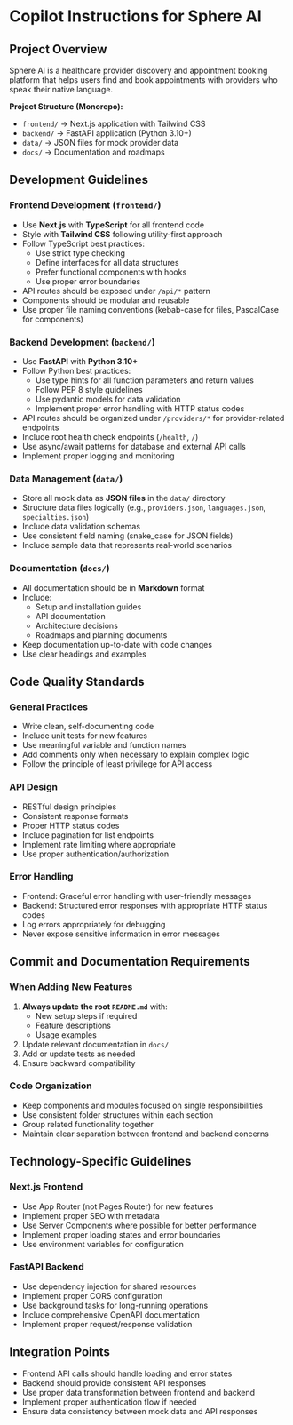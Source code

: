 # Copilot Instructions for Sphere AI

## Project Overview
Sphere AI is a healthcare provider discovery and appointment booking platform that helps users find and book appointments with providers who speak their native language.

**Project Structure (Monorepo):**
- `frontend/` → Next.js application with Tailwind CSS
- `backend/` → FastAPI application (Python 3.10+)
- `data/` → JSON files for mock provider data
- `docs/` → Documentation and roadmaps

## Development Guidelines

### Frontend Development (`frontend/`)
- Use **Next.js** with **TypeScript** for all frontend code
- Style with **Tailwind CSS** following utility-first approach
- Follow TypeScript best practices:
  - Use strict type checking
  - Define interfaces for all data structures
  - Prefer functional components with hooks
  - Use proper error boundaries
- API routes should be exposed under `/api/*` pattern
- Components should be modular and reusable
- Use proper file naming conventions (kebab-case for files, PascalCase for components)

### Backend Development (`backend/`)
- Use **FastAPI** with **Python 3.10+**
- Follow Python best practices:
  - Use type hints for all function parameters and return values
  - Follow PEP 8 style guidelines
  - Use pydantic models for data validation
  - Implement proper error handling with HTTP status codes
- API routes should be organized under `/providers/*` for provider-related endpoints
- Include root health check endpoints (`/health`, `/`)
- Use async/await patterns for database and external API calls
- Implement proper logging and monitoring

### Data Management (`data/`)
- Store all mock data as **JSON files** in the `data/` directory
- Structure data files logically (e.g., `providers.json`, `languages.json`, `specialties.json`)
- Include data validation schemas
- Use consistent field naming (snake_case for JSON fields)
- Include sample data that represents real-world scenarios

### Documentation (`docs/`)
- All documentation should be in **Markdown** format
- Include:
  - Setup and installation guides
  - API documentation
  - Architecture decisions
  - Roadmaps and planning documents
- Keep documentation up-to-date with code changes
- Use clear headings and examples

## Code Quality Standards

### General Practices
- Write clean, self-documenting code
- Include unit tests for new features
- Use meaningful variable and function names
- Add comments only when necessary to explain complex logic
- Follow the principle of least privilege for API access

### API Design
- RESTful design principles
- Consistent response formats
- Proper HTTP status codes
- Include pagination for list endpoints
- Implement rate limiting where appropriate
- Use proper authentication/authorization

### Error Handling
- Frontend: Graceful error handling with user-friendly messages
- Backend: Structured error responses with appropriate HTTP status codes
- Log errors appropriately for debugging
- Never expose sensitive information in error messages

## Commit and Documentation Requirements

### When Adding New Features
1. **Always update the root `README.md`** with:
   - New setup steps if required
   - Feature descriptions
   - Usage examples
2. Update relevant documentation in `docs/`
3. Add or update tests as needed
4. Ensure backward compatibility

### Code Organization
- Keep components and modules focused on single responsibilities
- Use consistent folder structures within each section
- Group related functionality together
- Maintain clear separation between frontend and backend concerns

## Technology-Specific Guidelines

### Next.js Frontend
- Use App Router (not Pages Router) for new features
- Implement proper SEO with metadata
- Use Server Components where possible for better performance
- Implement proper loading states and error boundaries
- Use environment variables for configuration

### FastAPI Backend
- Use dependency injection for shared resources
- Implement proper CORS configuration
- Use background tasks for long-running operations
- Include comprehensive OpenAPI documentation
- Implement proper request/response validation

## Integration Points
- Frontend API calls should handle loading and error states
- Backend should provide consistent API responses
- Use proper data transformation between frontend and backend
- Implement proper authentication flow if needed
- Ensure data consistency between mock data and API responses